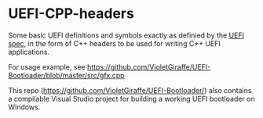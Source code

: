 # UEFI-CPP-headers
Some basic UEFI definitions and symbols exactly as definied by the [UEFI spec](https://www.uefi.org/sites/default/files/resources/UEFI_Spec_2_7.pdf), in the form of C++ headers to be used for writing C++ UEFI applications.

For usage example, see https://github.com/VioletGiraffe/UEFI-Bootloader/blob/master/src/gfx.cpp  

This repo (https://github.com/VioletGiraffe/UEFI-Bootloader/) also contains a compilable Visual Studio project for building a working UEFI bootloader on Windows.
